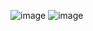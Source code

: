 ![image](https://github.com/user-attachments/assets/dec2ac3c-c5fc-4ae3-b2db-8d699129e37b)
![image](https://github.com/user-attachments/assets/30fbea0d-ec28-4774-be50-b7bb6345bff5)

